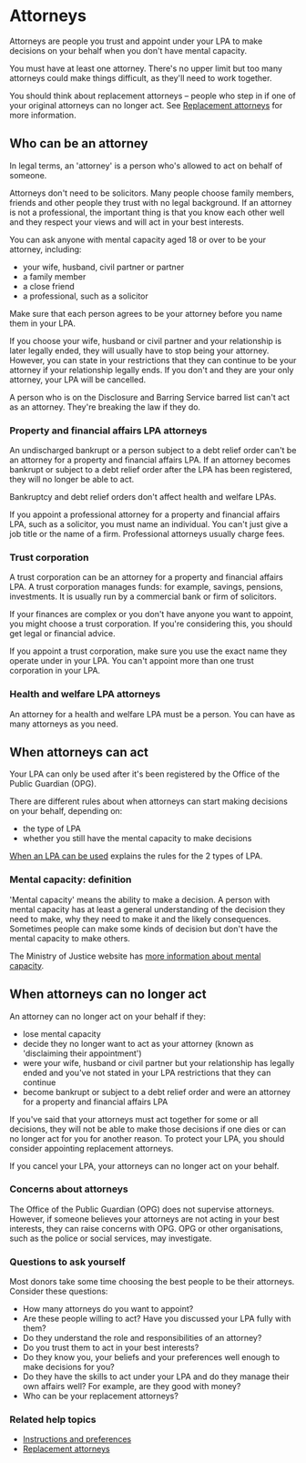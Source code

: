 # Attorneys
Attorneys are people you trust and appoint under your LPA to make decisions on your behalf when you don't have mental capacity.

You must have at least one attorney. There's no upper limit but too many attorneys could make things difficult, as they'll need to work together.

You should think about replacement attorneys – people who step in if one of your original attorneys can no longer act. See [Replacement attorneys](/help/#topic-replacement-attorneys) for more information.

## Who can be an attorney

In legal terms, an 'attorney' is a person who's allowed to act on behalf of someone.

Attorneys don't need to be solicitors. Many people choose family members, friends and other people they trust with no legal background. If an attorney is not a professional, the important thing is that you know each other well and they respect your views and  will act in your best interests.

You can ask anyone with mental capacity aged 18 or over to be your attorney, including:

* your wife, husband, civil partner or partner
* a family member
* a close friend
* a professional, such as a solicitor

Make sure that each person agrees to be your attorney before you name them in your LPA.

If you choose your wife, husband or civil partner and your relationship is later legally ended, they will usually have to stop being your attorney. However, you can state in your restrictions that they can continue to be your attorney if your relationship legally ends. If you don't and they are your only attorney, your LPA will be cancelled.

A person who is on the Disclosure and Barring Service barred list can't act as an attorney. They're breaking the law if they do.

### Property and financial affairs LPA attorneys

An undischarged bankrupt or a person subject to a debt relief order can't be an attorney for a property and financial affairs LPA. If an attorney becomes bankrupt or subject to a debt relief order after the LPA has been registered, they will no longer be able to act.

Bankruptcy and debt relief orders don't affect health and welfare LPAs.

If you appoint a professional attorney for a property and financial affairs LPA, such as a solicitor, you must name an individual. You can't just give a job title or the name of a firm. Professional attorneys usually charge fees.

### Trust corporation

A trust corporation can be an attorney for a property and financial affairs LPA. A trust corporation manages funds: for example, savings, pensions, investments. It is usually run by a commercial bank or firm of solicitors.

If your finances are complex or you don't have anyone you want to appoint, you might choose a trust corporation. If you're considering this, you should get legal or financial advice.

If you appoint a trust corporation, make sure you use the exact name they operate under in your LPA. You can't appoint more than one trust corporation in your LPA.

### Health and welfare LPA attorneys

An attorney for a health and welfare LPA must be a person. You can have as many attorneys as you need.

## When attorneys can act
Your LPA can only be used after it's been registered by the Office of the Public Guardian (OPG).

There are different rules about when attorneys can start making decisions on your behalf, depending on:

* the type of LPA
* whether you still have the mental capacity to make decisions

[When an LPA can be used](/help/#topic-when-an-lpa-can-be-used) explains the rules for the 2 types of LPA.

### Mental capacity: definition

'Mental capacity' means the ability to make a decision. A person with mental capacity has at least a general understanding of the decision they need to make, why they need to make it and the likely consequences. Sometimes people can make some kinds of decision but don't have the mental capacity to make others.

The Ministry of Justice website has <a href="http://www.justice.gov.uk/protecting-the-vulnerable/mental-capacity-act" rel="external" target="_blank">more information about mental capacity</a>.

## When attorneys can no longer act

An attorney can no longer act on your behalf if they:

* lose mental capacity
* decide they no longer want to act as your attorney (known as 'disclaiming their appointment')
* were your wife, husband or civil partner but your relationship has legally ended and you've not stated in your LPA restrictions that they can continue
* become bankrupt or subject to a debt relief order and were an attorney for a property and financial affairs LPA

If you've said that your attorneys must act together for some or all decisions, they will not be able to make those decisions if one dies or can no longer act for you for another reason. To protect your LPA, you should consider appointing replacement attorneys.

If you cancel your LPA, your attorneys can no longer act on your behalf.

### Concerns about attorneys

The Office of the Public Guardian (OPG) does not supervise attorneys. However, if someone believes your attorneys are not acting in your best interests, they can raise concerns with OPG. OPG or other organisations, such as the police or social services, may investigate.

### Questions to ask yourself

Most donors take some time choosing the best people to be their attorneys. Consider these questions:


* How many attorneys do you want to appoint?
* Are these people willing to act? Have you discussed your LPA fully with them?
* Do they understand the role and responsibilities of an attorney?
* Do you trust them to act in your best interests?
* Do they know you, your beliefs and your preferences well enough to make decisions for you?
* Do they have the skills to act under your LPA and do they manage their own affairs well? For example, are they good with money?
* Who can be your replacement attorneys?

### Related help topics
* [Instructions and preferences](/help/#topic-instructions-and-preferences)
* [Replacement attorneys](/help/#topic-replacement-attorneys)
